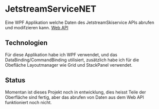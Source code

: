 # JetstreamServiceNET
Eine WPF Applikation welche Daten des JetstreamSkiservice APIs abrufen und modifzieren kann. [Web API](https://github.com/alexanderternst/JetstreamSkiserviceAPI)  
## Technologien
Für diese Applikation habe ich WPF verwendet, und das DataBinding/CommandBinding utilisiert, zusätzlich habe ich für die Obefläche Layoutmanager wie Grid und StackPanel verwendet.
## Status
Momentan ist dieses Projekt noch in entwicklung, dies heisst Teile der Oberfläche sind fertig, aber das abrufen von Daten aus dem Web API funktioniert noch nicht.
